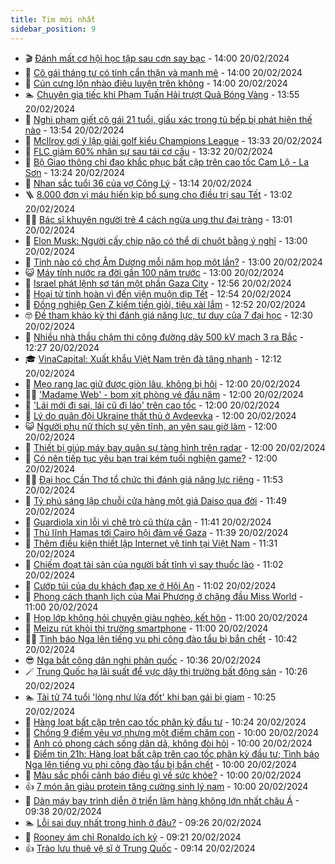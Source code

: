 ```yaml
---
title: Tim mới nhất
sidebar_position: 9
---
```


<!-- vnexpress-tin-moi-nhat:START -->
- 🎬 [Đánh mất cơ hội học tập sau cơn say bạc](https://vnexpress.net/danh-mat-co-hoi-hoc-tap-sau-con-say-bac-4713174.html) - 14:00 20/02/2024
- 🐎 [Cô gái tháng tư có tính cẩn thận và mạnh mẽ](https://vnexpress.net/co-gai-thang-tu-co-tinh-can-than-va-manh-me-4713160.html) - 14:00 20/02/2024
- 🦍 [Cún cưng lộn nhào điêu luyện trên không](https://vnexpress.net/cun-cung-lon-nhao-dieu-luyen-tren-khong-4712593.html) - 14:00 20/02/2024
- 🏊 [Chuyên gia tiếc khi Phạm Tuấn Hải trượt Quả Bóng Vàng](https://vnexpress.net/chuyen-gia-tiec-khi-pham-tuan-hai-truot-qua-bong-vang-4713470.html) - 13:55 20/02/2024
- 🎊 [Nghi phạm giết cô gái 21 tuổi, giấu xác trong tủ bếp bị phát hiện thế nào](https://vnexpress.net/loi-khai-cua-nghi-pham-giet-co-gai-21-tuoi-giau-xac-trong-tu-bep-4713489.html) - 13:54 20/02/2024
- 🎃 [McIlroy gợi ý lập giải golf kiểu Champions League](https://vnexpress.net/mcilroy-goi-y-lap-giai-golf-kieu-champions-league-4713051.html) - 13:33 20/02/2024
- 🧰 [FLC giảm 60% nhân sự sau tái cơ cấu](https://vnexpress.net/flc-giam-60-nhan-su-sau-tai-co-cau-4713487.html) - 13:32 20/02/2024
- 🔭 [Bộ Giao thông chỉ đạo khắc phục bất cập trên cao tốc Cam Lộ - La Sơn](https://vnexpress.net/bo-giao-thong-chi-dao-khac-phuc-bat-cap-tren-cao-toc-cam-lo-la-son-4713485.html) - 13:24 20/02/2024
- 🫶 [Nhan sắc tuổi 36 của vợ Công Lý](https://vnexpress.net/nhan-sac-tuoi-36-cua-vo-cong-ly-4713310.html) - 13:14 20/02/2024
- 🪜 [8.000 đơn vị máu hiến kịp bổ sung cho điều trị sau Tết](https://vnexpress.net/8-000-don-vi-mau-hien-kip-bo-sung-cho-dieu-tri-sau-tet-4713481.html) - 13:02 20/02/2024
- 👨‍🏫 [Bác sĩ khuyên người trẻ 4 cách ngừa ung thư đại tràng](https://vnexpress.net/bac-si-khuyen-nguoi-tre-4-cach-ngua-ung-thu-dai-trang-4713376.html) - 13:01 20/02/2024
- 🎊 [Elon Musk: Người cấy chip não có thể di chuột bằng ý nghĩ](https://vnexpress.net/elon-musk-nguoi-cay-chip-nao-co-the-di-chuot-bang-y-nghi-4713477.html) - 13:00 20/02/2024
- 🎊 [Tỉnh nào có chợ Âm Dương mỗi năm họp một lần?](https://vnexpress.net/tinh-nao-co-cho-am-duong-moi-nam-hop-mot-lan-4713425.html) - 13:00 20/02/2024
- 😺 [Máy tính nước ra đời gần 100 năm trước](https://vnexpress.net/may-tinh-nuoc-ra-doi-gan-100-nam-truoc-4712721.html) - 13:00 20/02/2024
- 🐘 [Israel phát lệnh sơ tán một phần Gaza City](https://vnexpress.net/israel-phat-lenh-so-tan-mot-phan-gaza-city-4713486.html) - 12:56 20/02/2024
- 🌁 [Hoại tử tinh hoàn vì đến viện muộn dịp Tết](https://vnexpress.net/hoai-tu-tinh-hoan-vi-den-vien-muon-dip-tet-4713266.html) - 12:54 20/02/2024
- 🐲 [Đồng nghiệp Gen Z kiếm tiền giỏi, tiêu xài lắm](https://vnexpress.net/dong-nghiep-gen-z-kiem-tien-gioi-tieu-xai-lam-4713387.html) - 12:52 20/02/2024
- 🤓 [Đề tham khảo kỳ thi đánh giá năng lực, tư duy của 7 đại học](https://vnexpress.net/de-tham-khao-ky-thi-danh-gia-nang-luc-tu-duy-cua-7-dai-hoc-4712954.html) - 12:30 20/02/2024
- 💪 [Nhiều nhà thầu chậm thi công đường dây 500 kV mạch 3 ra Bắc](https://vnexpress.net/nhieu-nha-thau-cham-thi-cong-duong-day-500-kv-mach-3-ra-bac-4713483.html) - 12:27 20/02/2024
- 🎓 [VinaCapital: Xuất khẩu Việt Nam trên đà tăng nhanh](https://vnexpress.net/vinacapital-xuat-khau-viet-nam-tren-da-tang-nhanh-4713472.html) - 12:12 20/02/2024
- 🫣 [Mẹo rang lạc giữ được giòn lâu, không bị hôi](https://vnexpress.net/meo-rang-lac-giu-duoc-gion-lau-khong-bi-hoi-4713323.html) - 12:00 20/02/2024
- 🧑‍💻 [&#39;Madame Web&#39; - bom xịt phòng vé đầu năm](https://vnexpress.net/madame-web-bom-xit-phong-ve-dau-nam-4713307.html) - 12:00 20/02/2024
- 🐲 [&#39;Lái mới đi sai, lái cũ đi láo&#39; trên cao tốc](https://vnexpress.net/lai-moi-di-sai-lai-cu-di-lao-tren-cao-toc-4713296.html) - 12:00 20/02/2024
- 🌝 [Lý do quân đội Ukraine thất thủ ở Avdeevka](https://vnexpress.net/ly-do-quan-doi-ukraine-that-thu-o-avdeevka-4713283.html) - 12:00 20/02/2024
- 😺 [Người phụ nữ thích sự yên tĩnh, an yên sau giờ làm](https://vnexpress.net/nguoi-phu-nu-thich-su-yen-tinh-an-yen-sau-gio-lam-4713235.html) - 12:00 20/02/2024
- 🐎 [Thiết bị giúp máy bay quân sự tàng hình trên radar](https://vnexpress.net/thiet-bi-giup-may-bay-quan-su-tang-hinh-tren-radar-4713144.html) - 12:00 20/02/2024
- 🎡 [Có nên tiếp tục yêu bạn trai kém tuổi nghiện game?](https://vnexpress.net/co-nen-tiep-tuc-yeu-ban-trai-kem-tuoi-nghien-game-4711908.html) - 12:00 20/02/2024
- 👨‍🏫 [Đại học Cần Thơ tổ chức thi đánh giá năng lực riêng](https://vnexpress.net/dai-hoc-can-tho-to-chuc-thi-danh-gia-nang-luc-rieng-4713465.html) - 11:53 20/02/2024
- 🦆 [Tỷ phú sáng lập chuỗi cửa hàng một giá Daiso qua đời](https://vnexpress.net/ty-phu-sang-lap-chuoi-cua-hang-mot-gia-daiso-qua-doi-4713467.html) - 11:49 20/02/2024
- 🚦 [Guardiola xin lỗi vì chê trò cũ thừa cân](https://vnexpress.net/guardiola-xin-loi-vi-che-tro-cu-thua-can-4713478.html) - 11:41 20/02/2024
- 💫 [Thủ lĩnh Hamas tới Cairo hội đàm về Gaza](https://vnexpress.net/thu-linh-hamas-toi-cairo-hoi-dam-ve-gaza-4713476.html) - 11:39 20/02/2024
- 🎉 [Thêm điều kiện thiết lập Internet vệ tinh tại Việt Nam](https://vnexpress.net/them-dieu-kien-thiet-lap-internet-ve-tinh-tai-viet-nam-4713413.html) - 11:31 20/02/2024
- 🌋 [Chiếm đoạt tài sản của người bất tỉnh vì say thuốc lào](https://vnexpress.net/chiem-doat-tai-san-cua-nguoi-bat-tinh-vi-say-thuoc-lao-4713457.html) - 11:02 20/02/2024
- 🤖 [Cướp túi của du khách đạp xe ở Hội An](https://vnexpress.net/cuop-tui-cua-du-khach-dap-xe-o-hoi-an-4713444.html) - 11:02 20/02/2024
- 🦏 [Phong cách thanh lịch của Mai Phương ở chặng đầu Miss World](https://vnexpress.net/phong-cach-thanh-lich-cua-mai-phuong-o-chang-dau-miss-world-4713015.html) - 11:00 20/02/2024
- 🦩 [Họp lớp không hỏi chuyện giàu nghèo, kết hôn](https://vnexpress.net/hop-lop-khong-hoi-chuyen-giau-ngheo-ket-hon-4713157.html) - 11:00 20/02/2024
- 👺 [Meizu rút khỏi thị trường smartphone](https://vnexpress.net/meizu-rut-khoi-thi-truong-smartphone-4713113.html) - 11:00 20/02/2024
- 🧑‍🏫 [Tình báo Nga lên tiếng vụ phi công đào tẩu bị bắn chết](https://vnexpress.net/tinh-bao-nga-len-tieng-vu-phi-cong-dao-tau-bi-ban-chet-4713448.html) - 10:42 20/02/2024
- 😎 [Nga bắt công dân nghi phản quốc](https://vnexpress.net/nga-bat-cong-dan-nghi-phan-quoc-4713431.html) - 10:36 20/02/2024
- 🪄 [Trung Quốc hạ lãi suất để vực dậy thị trường bất động sản](https://vnexpress.net/trung-quoc-ha-lai-suat-de-vuc-day-thi-truong-bat-dong-san-4713452.html) - 10:26 20/02/2024
- 🏊 [Tài tử 74 tuổi &#39;lòng như lửa đốt&#39; khi bạn gái bị giam](https://vnexpress.net/tai-tu-74-tuoi-long-nhu-lua-dot-khi-ban-gai-bi-giam-4713421.html) - 10:25 20/02/2024
- 💃 [Hàng loạt bất cập trên cao tốc phân kỳ đầu tư](https://vnexpress.net/hang-loat-bat-cap-tren-cao-toc-phan-ky-dau-tu-4713301.html) - 10:24 20/02/2024
- 🦆 [Chồng 9 điểm yêu vợ nhưng một điểm chăm con](https://vnexpress.net/chong-9-diem-yeu-vo-nhung-mot-diem-cham-con-4713173.html) - 10:00 20/02/2024
- 🎊 [Anh có phong cách sống dân dã, không đòi hỏi](https://vnexpress.net/anh-co-phong-cach-song-dan-da-khong-doi-hoi-4713161.html) - 10:00 20/02/2024
- 👺 [Điểm tin 21h: Hàng loạt bất cập trên cao tốc phân kỳ đầu tư; Tình báo Nga lên tiếng vụ phi công đào tẩu bị bắn chết](https://vnexpress.net/diem-tin-21h-hang-loat-bat-cap-tren-cao-toc-phan-ky-dau-tu-tinh-bao-nga-len-tieng-vu-phi-cong-dao-tau-bi-ban-chet-4713458.html) - 10:00 20/02/2024
- 🎡 [Màu sắc phổi cảnh báo điều gì về sức khỏe?](https://vnexpress.net/mau-sac-phoi-canh-bao-dieu-gi-ve-suc-khoe-4713388.html) - 10:00 20/02/2024
- 👍 [7 món ăn giàu protein tăng cường sinh lý nam](https://vnexpress.net/7-mon-an-giau-protein-tang-cuong-sinh-ly-nam-4713361.html) - 10:00 20/02/2024
- 🐎 [Dàn máy bay trình diễn ở triển lãm hàng không lớn nhất châu Á](https://vnexpress.net/dan-may-bay-trinh-dien-o-trien-lam-hang-khong-lon-nhat-chau-a-4713438.html) - 09:38 20/02/2024
- 🏊 [Lỗi sai duy nhất trong hình ở đâu?](https://vnexpress.net/loi-sai-duy-nhat-trong-hinh-o-dau-4713298.html) - 09:26 20/02/2024
- 🦩 [Rooney ám chỉ Ronaldo ích kỷ](https://vnexpress.net/rooney-am-chi-ronaldo-ich-ky-4713422.html) - 09:21 20/02/2024
- 👍 [Trào lưu thuê vệ sĩ ở Trung Quốc](https://vnexpress.net/trao-luu-thue-ve-si-o-trung-quoc-4713350.html) - 09:14 20/02/2024<!-- vnexpress-tin-moi-nhat:END -->
